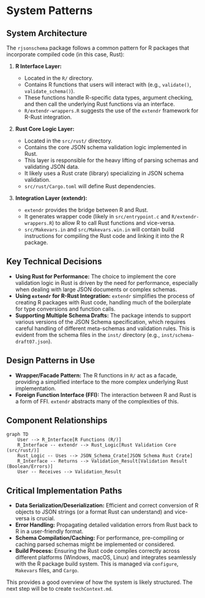 # System Patterns

## System Architecture

The `rjsonschema` package follows a common pattern for R packages that incorporate compiled code (in this case, Rust):

1.  **R Interface Layer:**
    *   Located in the `R/` directory.
    *   Contains R functions that users will interact with (e.g., `validate()`, `validate_schema()`).
    *   These functions handle R-specific data types, argument checking, and then call the underlying Rust functions via an interface.
    *   `R/extendr-wrappers.R` suggests the use of the `extendr` framework for R-Rust integration.

2.  **Rust Core Logic Layer:**
    *   Located in the `src/rust/` directory.
    *   Contains the core JSON schema validation logic implemented in Rust.
    *   This layer is responsible for the heavy lifting of parsing schemas and validating JSON data.
    *   It likely uses a Rust crate (library) specializing in JSON schema validation.
    *   `src/rust/Cargo.toml` will define Rust dependencies.

3.  **Integration Layer (extendr):**
    *   `extendr` provides the bridge between R and Rust.
    *   It generates wrapper code (likely in `src/entrypoint.c` and `R/extendr-wrappers.R`) to allow R to call Rust functions and vice-versa.
    *   `src/Makevars.in` and `src/Makevars.win.in` will contain build instructions for compiling the Rust code and linking it into the R package.

## Key Technical Decisions

*   **Using Rust for Performance:** The choice to implement the core validation logic in Rust is driven by the need for performance, especially when dealing with large JSON documents or complex schemas.
*   **Using `extendr` for R-Rust Integration:** `extendr` simplifies the process of creating R packages with Rust code, handling much of the boilerplate for type conversions and function calls.
*   **Supporting Multiple Schema Drafts:** The package intends to support various versions of the JSON Schema specification, which requires careful handling of different meta-schemas and validation rules. This is evident from the schema files in the `inst/` directory (e.g., `inst/schema-draft07.json`).

## Design Patterns in Use

*   **Wrapper/Facade Pattern:** The R functions in `R/` act as a facade, providing a simplified interface to the more complex underlying Rust implementation.
*   **Foreign Function Interface (FFI):** The interaction between R and Rust is a form of FFI. `extendr` abstracts many of the complexities of this.

## Component Relationships

```mermaid
graph TD
    User --> R_Interface[R Functions (R/)]
    R_Interface -- extendr --> Rust_Logic[Rust Validation Core (src/rust/)]
    Rust_Logic -- Uses --> JSON_Schema_Crate[JSON Schema Rust Crate]
    R_Interface -- Returns --> Validation_Result[Validation Result (Boolean/Errors)]
    User -- Receives --> Validation_Result
```

## Critical Implementation Paths

*   **Data Serialization/Deserialization:** Efficient and correct conversion of R objects to JSON strings (or a format Rust can understand) and vice-versa is crucial.
*   **Error Handling:** Propagating detailed validation errors from Rust back to R in a user-friendly format.
*   **Schema Compilation/Caching:** For performance, pre-compiling or caching parsed schemas might be implemented or considered.
*   **Build Process:** Ensuring the Rust code compiles correctly across different platforms (Windows, macOS, Linux) and integrates seamlessly with the R package build system. This is managed via `configure`, `Makevars` files, and `Cargo`.

This provides a good overview of how the system is likely structured. The next step will be to create `techContext.md`.
